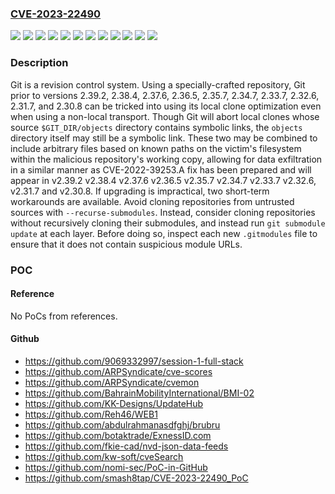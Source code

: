 ### [CVE-2023-22490](https://cve.mitre.org/cgi-bin/cvename.cgi?name=CVE-2023-22490)
![](https://img.shields.io/static/v1?label=Product&message=git&color=blue)
![](https://img.shields.io/static/v1?label=Version&message=%3C%202.30.8%20&color=brightgreen)
![](https://img.shields.io/static/v1?label=Version&message=%3E%3D%202.31.0%2C%20%3C%202.31.7%20&color=brightgreen)
![](https://img.shields.io/static/v1?label=Version&message=%3E%3D%202.32.0%2C%20%3C%202.32.6%20&color=brightgreen)
![](https://img.shields.io/static/v1?label=Version&message=%3E%3D%202.33.0%2C%20%3C%202.33.7%20&color=brightgreen)
![](https://img.shields.io/static/v1?label=Version&message=%3E%3D%202.34.0%2C%20%3C%202.34.7%20&color=brightgreen)
![](https://img.shields.io/static/v1?label=Version&message=%3E%3D%202.35.0%2C%20%3C%202.35.7%20&color=brightgreen)
![](https://img.shields.io/static/v1?label=Version&message=%3E%3D%202.36.0%2C%20%3C%202.36.5%20&color=brightgreen)
![](https://img.shields.io/static/v1?label=Version&message=%3E%3D%202.37.0%2C%20%3C%202.37.6%20&color=brightgreen)
![](https://img.shields.io/static/v1?label=Version&message=%3E%3D%202.38.0%2C%20%3C%202.38.4%20&color=brightgreen)
![](https://img.shields.io/static/v1?label=Version&message=%3E%3D%202.39.0%2C%20%3C%202.39.2%20&color=brightgreen)
![](https://img.shields.io/static/v1?label=Vulnerability&message=CWE-59%3A%20Improper%20Link%20Resolution%20Before%20File%20Access%20('Link%20Following')&color=brightgreen)

### Description

Git is a revision control system. Using a specially-crafted repository, Git prior to versions 2.39.2, 2.38.4, 2.37.6, 2.36.5, 2.35.7, 2.34.7, 2.33.7, 2.32.6, 2.31.7, and 2.30.8 can be tricked into using its local clone optimization even when using a non-local transport. Though Git will abort local clones whose source `$GIT_DIR/objects` directory contains symbolic links, the `objects` directory itself may still be a symbolic link. These two may be combined to include arbitrary files based on known paths on the victim's filesystem within the malicious repository's working copy, allowing for data exfiltration in a similar manner as CVE-2022-39253.A fix has been prepared and will appear in v2.39.2 v2.38.4 v2.37.6 v2.36.5 v2.35.7 v2.34.7 v2.33.7 v2.32.6, v2.31.7 and v2.30.8. If upgrading is impractical, two short-term workarounds are available. Avoid cloning repositories from untrusted sources with `--recurse-submodules`. Instead, consider cloning repositories without recursively cloning their submodules, and instead run `git submodule update` at each layer. Before doing so, inspect each new `.gitmodules` file to ensure that it does not contain suspicious module URLs.

### POC

#### Reference
No PoCs from references.

#### Github
- https://github.com/9069332997/session-1-full-stack
- https://github.com/ARPSyndicate/cve-scores
- https://github.com/ARPSyndicate/cvemon
- https://github.com/BahrainMobilityInternational/BMI-02
- https://github.com/KK-Designs/UpdateHub
- https://github.com/Reh46/WEB1
- https://github.com/abdulrahmanasdfghj/brubru
- https://github.com/botaktrade/ExnessID.com
- https://github.com/fkie-cad/nvd-json-data-feeds
- https://github.com/kw-soft/cveSearch
- https://github.com/nomi-sec/PoC-in-GitHub
- https://github.com/smash8tap/CVE-2023-22490_PoC

